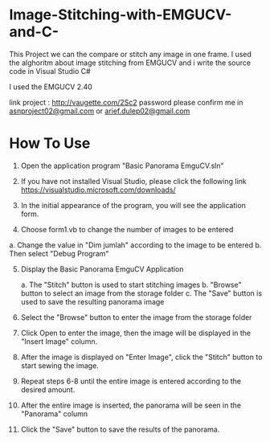 # Image-Stitching-with-EMGUCV-and-C-
This Project we can the compare or stitch any image in one frame. I used the alghoritm about image stitching from EMGUCV and i write the source code in Visual Studio C#

I used the EMGUCV 2.40 

link project : http://vaugette.com/2Sc2
password please confirm me in asnproject02@gmail.com or arief.dulep02@gmail.com

# How To Use
1. Open the application program "Basic Panorama EmguCV.sln"
2. If you have not installed Visual Studio, please click the following link           https://visualstudio.microsoft.com/downloads/
3. In the initial appearance of the program, you will see the application form.

4. Choose form1.vb to change the number of images to be entered

  a. Change the value in "Dim jumlah" according to the image to be entered
  b. Then select "Debug Program"
  
 5. Display the Basic Panorama EmguCV Application
 
    a. The "Stitch" button is used to start stitching images
    b. "Browse" button to select an image from the storage folder
    c. The "Save" button is used to save the resulting panorama image
6. Select the "Browse" button to enter the image from the storage folder

7. Click Open to enter the image, then the image will be displayed in the "Insert Image" column.

8. After the image is displayed on "Enter Image", click the "Stitch" button to start sewing the image.
9. Repeat steps 6-8 until the entire image is entered according to the desired amount.
10. After the entire image is inserted, the panorama will be seen in the "Panorama" column

11. Click the "Save" button to save the results of the panorama.




